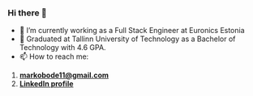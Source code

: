 ### Hi there 👋

- 🔭 I’m currently working as a Full Stack Engineer at Euronics Estonia
- 🌱 Graduated at Tallinn University of Technology as a Bachelor of Technology with 4.6 GPA.
- 📫 How to reach me:
1. **markobode11@gmail.com**
2. **[LinkedIn profile](https://www.linkedin.com/in/marko-bode/)**
